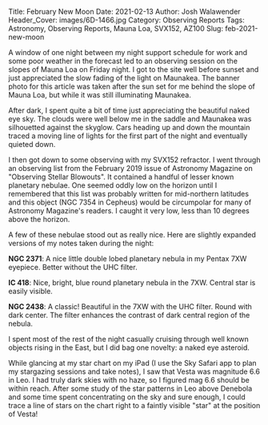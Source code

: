 Title: February New Moon
Date: 2021-02-13
Author: Josh Walawender
Header_Cover: images/6D-1466.jpg
Category: Observing Reports
Tags: Astronomy, Observing Reports, Mauna Loa, SVX152, AZ100
Slug: feb-2021-new-moon

A window of one night between my night support schedule for work and some poor weather in the forecast led to an observing session on the slopes of Mauna Loa on Friday night.  I got to the site well before sunset and just appreciated the slow fading of the light on Maunakea.  The banner photo for this article was taken after the sun set for me behind the slope of Mauna Loa, but while it was still illuminating Maunakea.

After dark, I spent quite a bit of time just appreciating the beautiful naked eye sky.  The clouds were well below me in the saddle and Maunakea was silhouetted against the skyglow.  Cars heading up and down the mountain traced a moving line of lights for the first part of the night and eventually quieted down.

I then got down to some observing with my SVX152 refractor.  I went through an observing list from the February 2019 issue of Astronomy Magazine on "Observing Stellar Blowouts".  It contained a handful of lesser known planetary nebulae.  One seemed oddly low on the horizon until I remembered that this list was probably written for mid-northern latitudes and this object (NGC 7354 in Cepheus) would be circumpolar for many of Astronomy Magazine's readers.  I caught it very low, less than 10 degrees above the horizon.

A few of these nebulae stood out as really nice.  Here are slightly expanded versions of my notes taken during the night:

**NGC 2371**: A nice little double lobed planetary nebula in my Pentax 7XW eyepiece. Better without the UHC filter.

**IC 418**: Nice, bright, blue round planetary nebula in the 7XW. Central star is easily visible.

**NGC 2438**: A classic!  Beautiful in the 7XW with the UHC filter.  Round with dark center.  The filter enhances the contrast of dark central region of the nebula.

I spent most of the rest of the night casually cruising through well known objects rising in the East, but I did bag one novelty: a naked eye asteroid.

While glancing at my star chart on my iPad (I use the Sky Safari app to plan my stargazing sessions and take notes), I saw that Vesta was magnitude 6.6 in Leo.  I had truly dark skies with no haze, so I figured mag 6.6 should be within reach.  After some study of the star patterns in Leo above Denebola and some time spent concentrating on the sky and sure enough, I could trace a line of stars on the chart right to a faintly visible "star" at the position of Vesta!
